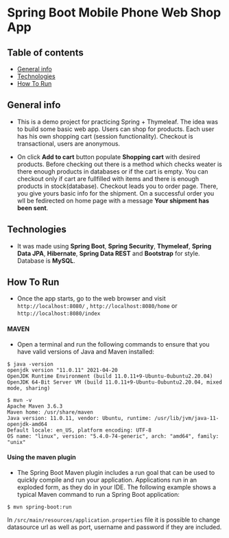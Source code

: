 # Spring Boot Mobile Phone Web Shop App

## Table of contents
* [General info](#general-info)
* [Technologies](#technologies)
* [How To Run](#how-to-run)

## General info

* This is a demo project for practicing Spring + Thymeleaf. The idea was to build some basic web app.
Users can shop for products. Each user has his own shopping cart (session functionality). Checkout is transactional, users are anonymous.

* On click **Add to cart** button populate **Shopping cart** with desired products. Before checking out there is a method which checks weater is there enough products in databases or if the cart is empty. You can checkout only if cart are fullfilled with items and there is enough products in stock(database). Checkout leads you to order page. There, you give yours basic info for the shipment. On a successful order you wll be fedirected on home page with a message **Your shipment has been sent**.

## Technologies
* It was made using **Spring Boot**, **Spring Security**, **Thymeleaf**, **Spring Data JPA**, **Hibernate**, **Spring Data REST** and **Bootstrap** for style. Database is **MySQL**.

## How To Run
* Once the app starts, go to the web browser and visit `http://localhost:8080/` , `http://localhost:8080/home` or `http://localhost:8080/index`

#### **MAVEN**
* Open a terminal and run the following commands to ensure that you have valid versions of Java and Maven installed:
````
$ java -version
openjdk version "11.0.11" 2021-04-20
OpenJDK Runtime Environment (build 11.0.11+9-Ubuntu-0ubuntu2.20.04)
OpenJDK 64-Bit Server VM (build 11.0.11+9-Ubuntu-0ubuntu2.20.04, mixed mode, sharing)
````
````
$ mvn -v
Apache Maven 3.6.3
Maven home: /usr/share/maven
Java version: 11.0.11, vendor: Ubuntu, runtime: /usr/lib/jvm/java-11-openjdk-amd64
Default locale: en_US, platform encoding: UTF-8
OS name: "linux", version: "5.4.0-74-generic", arch: "amd64", family: "unix"
````
#### **Using the maven plugin**
* The Spring Boot Maven plugin includes a run goal that can be used to quickly compile and run your application. Applications run in an exploded form, as they do in your IDE. The following example shows a typical Maven command to run a Spring Boot application:

`$ mvn spring-boot:run`


In `/src/main/resources/application.properties` file it is possible to change datasource url as well as port, username and password if they are included.
